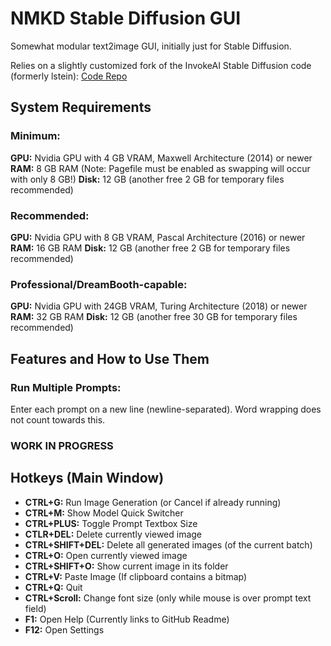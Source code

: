 # NMKD Stable Diffusion GUI
Somewhat modular text2image GUI, initially just for Stable Diffusion.

Relies on a slightly customized fork of the InvokeAI Stable Diffusion code (formerly lstein): [Code Repo](https://github.com/n00mkrad/stable-diffusion-cust/commits/main)



## System Requirements

### Minimum:

**GPU:** Nvidia GPU with 4 GB VRAM, Maxwell Architecture (2014) or newer
**RAM:** 8 GB RAM (Note: Pagefile must be enabled as swapping will occur with only 8 GB!)
**Disk:** 12 GB (another free 2 GB for temporary files recommended)

### Recommended:

**GPU:** Nvidia GPU with 8 GB VRAM, Pascal Architecture (2016) or newer
**RAM:** 16 GB RAM
**Disk:** 12 GB (another free 2 GB for temporary files recommended)

### Professional/DreamBooth-capable:

**GPU:** Nvidia GPU with 24GB VRAM, Turing Architecture (2018) or newer
**RAM:** 32 GB RAM
**Disk:** 12 GB (another free 30 GB for temporary files recommended)

## Features and How to Use Them

### Run Multiple Prompts:

Enter each prompt on a new line (newline-separated). Word wrapping does not count towards this.

### WORK IN PROGRESS

## Hotkeys (Main Window)

- **CTRL+G:** Run Image Generation (or Cancel if already running)
- **CTRL+M:** Show Model Quick Switcher
- **CTRL+PLUS:** Toggle Prompt Textbox Size
- **CTLR+DEL:** Delete currently viewed image
- **CTRL+SHIFT+DEL:** Delete all generated images (of the current batch)
- **CTRL+O:** Open currently viewed image
- **CTRL+SHIFT+O:** Show current image in its folder
- **CTRL+V:** Paste Image (If clipboard contains a bitmap)
- **CTRL+Q:** Quit
- **CTRL+Scroll:** Change font size (only while mouse is over prompt text field)
- **F1:** Open Help (Currently links to GitHub Readme)
- **F12:** Open Settings
